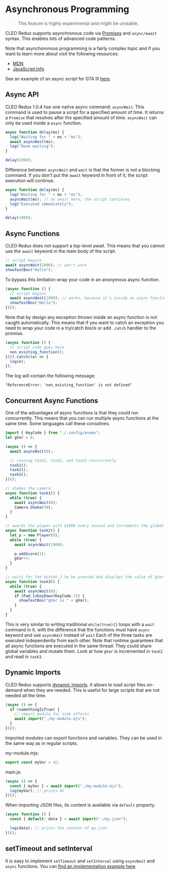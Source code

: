 # Asynchronous Programming

> This feature is highly experimental and might be unstable.

CLEO Redux supports asynchronous code via [Promises](https://developer.mozilla.org/en-US/docs/Web/JavaScript/Reference/Global_Objects/Promise) and `async/await` syntax. This enables lots of advanced code patterns.

Note that asynchoronous programming is a fairly complex topic and if you want to learn more about visit the following resources:

- [MDN](https://developer.mozilla.org/en-US/docs/Learn/JavaScript/Asynchronous/Introducing)
- [JavaScript.info](https://javascript.info/async)

See an example of an async script for GTA III [here](https://github.com/x87/luigi3_async).

## Async API

CLEO Redux 1.0.4 has one native async command: `asyncWait`. This command is used to pause a script for a specified amount of time. It returns a `Promise` that resolves after the specified amount of time. `asyncWait` can only be used inside a `async` function.

```js
async function delay(ms) {
  log("Waiting for " + ms + "ms");
  await asyncWait(ms);
  log("Done waiting");
}

delay(1000);
```

Difference between `asyncWait` and `wait` is that the former is not a blocking command. If you don't put the `await` keyword in front of it, the script execution will continue.

```js
async function delay(ms) {
  log("Waiting for " + ms + "ms");
  asyncWait(ms); // no await here, the script continues
  log("Executed immediately");
}

delay(1000);
```

## Async Functions

CLEO Redux does not support a top-level await. This means that you cannot use the `await` keyword in the main body of the script.

```js
// script begins
await asyncWait(1000); // won't work
showTextBox("Hello");
```

To bypass this limitation wrap your code in an anonymous async function.

```js
(async function () {
  // script begins
  await asyncWait(1000); // works, because it's inside an async function
  showTextBox("Hello");
})();
```

Note that by design any exception thrown inside an async function is not caught automatically. This means that if you want to catch an exception you need to wrap your code in a try/catch block or add `.catch` handler to the promise.

```js
(async function () {
  // script code goes here
  non_existing_function();
})().catch((e) => {
  log(e);
});
```

The log will contain the following message:

```
"ReferenceError: 'non_existing_function' is not defined"
```

## Concurrent Async Functions

One of the advantages of async functions is that they could run concurrently. This means that you can run multiple async functions at the same time. Some languages call these coroutines.

```js
import { KeyCode } from "./.config/enums";
let gVar = 0;

(async () => {
  await asyncWait(0);

  // running task1, task2, and task3 concurrently
  task1();
  task2();
  task3();
})();

// shakes the camera
async function task1() {
  while (true) {
    await asyncWait(0);
    Camera.Shake(30);
  }
}

// awards the player with $1000 every second and increments the global variable gVar
async function task2() {
  let p = new Player(0);
  while (true) {
    await asyncWait(1000);

    p.addScore(1);
    gVar++;
  }
}

// waits for the button J to be pressed and displays the value of gVar
async function task3() {
  while (true) {
    await asyncWait(0);
    if (Pad.IsKeyDown(KeyCode.J)) {
      showTextBox("gVar is " + gVar);
    }
  }
}
```

This is very similar to writing traditional `while(true){}` loops with a `wait` command in it, with the difference that the functions must have `async` keyword and use `asyncWait` instead of `wait`
Each of the three tasks are executed independently from each other. Note that runtime guarantees that all async functions are executed in the same thread. They could share global variables and mutate them. Look at how `gVar` is incremented in `task2` and read in `task3`.

## Dynamic Imports

CLEO Redux supports [dynamic imports](https://developer.mozilla.org/en-US/docs/Web/JavaScript/Reference/Operators/import). It allows to load script files on-demand when they are needed. This is useful for large scripts that are not needed all the time.

```js
(async () => {
  if (somethingIsTrue) {
    // import module for side effects
    await import("./my-module.mjs");
  }
})();
```

Imported modules can export functions and variables. They can be used in the same way as in regular scripts.

my-module.mjs:

```js
export const myVar = 42;
```

main.js:

```js
(async () => {
  const { myVar } = await import("./my-module.mjs");
  log(myVar); // prints 42
})();
```

When importing JSON files, its content is available via `default` property.

```js
(async function () {
  const { default: data } = await import("./my.json");

  log(data); // prints the content of my.json
})();
```

## setTimeout and setInterval

It is easy to implement `setTimeout` and `setInterval` using `asyncWait` and `async` functions. You can [find an implementation example here](https://github.com/cleolibrary/CLEO-Redux/blob/master/examples/setTimeout%2C%20setInterval.js).
